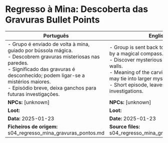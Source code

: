 # Regresso à Mina: Descoberta das Gravuras  Bullet Points

| Português                                                                                                                                                                                                                                                           | English                                                                                                                                                                                                                                                |
| ------------------------------------------------------------------------------------------------------------------------------------------------------------------------------------------------------------------------------------------------------------------- | ------------------------------------------------------------------------------------------------------------------------------------------------------------------------------------------------------------------------------------------------------ |
| - Grupo é enviado de volta à mina, guiado por bússola mágica.<br>- Descobrem gravuras misteriosas nas paredes.<br>- Significado das gravuras é desconhecido; podem ligar-se a mistérios maiores.<br>- Episódio breve, deixa ganchos para futuras investigações.<br> | - Group is sent back to the mine, guided by a magical compass.<br>- Discover mysterious carvings on the walls.<br>- Meaning of the carvings is unknown; may tie into larger mysteries.<br>- Short episode, leaves hooks for future investigations.<br> |
| **NPCs:** [unknown]                                                                                                                                                                                                                                                 | **NPCs:** [unknown]                                                                                                                                                                                                                                    |
| **Loot:**                                                                                                                                                                                                                                                           | **Loot:**                                                                                                                                                                                                                                              |
| **Data:** 2025-01-23                                                                                                                                                                                                                                                | **Date:** 2025-01-23                                                                                                                                                                                                                                   |
| **Ficheiros de origem:** s04_regresso_mina_gravuras_pontos.md                                                                                                                                                                                                       | **Source files:** s04_regresso_mina_gravuras_pontos.md                                                                                                                                                                                                 |




















